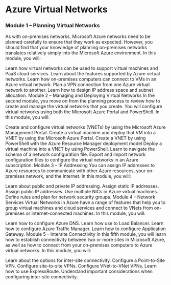 # Azure Virtual Networks

### Module 1 – Planning Virtual Networks

As with on-premises networks, Microsoft Azure networks need to be planned carefully to ensure that they work as expected. However, you should find that your knowledge of planning on-premises networks translates relatively simply into the Microsoft Azure environment. In this module, you will:

Learn how virtual networks can be used to support virtual machines and PaaS cloud services.
Learn about the features supported by Azure virtual networks.
Learn how on-premises computers can connect to VMs in an Azure virtual network.
Plan a VPN connection from one Azure virtual network to another.
Learn how to design IP address space and subnet allocation.
Module 2 – Managing and Deploying Virtual Networks
In the second module, you move on from the planning process to review how to create and manage the virtual networks that you create. You will configure virtual networks using both the Microsoft Azure Portal and PowerShell. In this module, you will:

Create and configure virtual networks (VNETs) by using the Microsoft Azure Management Portal.
Create a virtual machine and deploy that VM into a VNET by using the Microsoft Azure Portal.
Create a VNET by using PowerShell with the Azure Resource Manager deployment model
Deploy a virtual machine into a VNET by using PowerShell.
Learn to navigate the schema of a network configuration file.
Export and import network configuration files to configure the virtual networks in an Azure subscription.
Module 3 – IP Addressing
You can assign IP addresses to Azure resources to communicate with other Azure resources, your on-premises network, and the Internet. In this module, you will:

Learn about public and private IP addressing.
Assign static IP addresses.
Assign public IP addresses.
Use multiple NICs in Azure virtual machines.
Define rules and plan for network security groups.
Module 4 – Network Services
Virtual Networks in Azure have a range of features that help you to group virtual machines and cloud services and connect to VNets from on-premises or internet-connected machines. In this module, you will:

Learn how to configure Azure DNS.
Learn how use to Load Balancer.
Learn how to configure Azure Traffic Manager.
Learn how to configure Application Gateway.
Module 5 – Intersite Connectivity
In this fifth module, you will learn how to establish connectivity between two or more sites in Microsoft Azure, as well as how to connect from your on-premises computers to Azure virtual networks. In this module, you will:

Learn about the options for inter-site connectivity.
Configure a Point-to-Site VPN.
Configure site-to-site VPNs.
Configure VNet-to-VNet VPNs.
Learn how to use ExpressRoute.
Understand important considerations when configuring inter-site connectivity.
